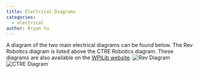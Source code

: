 ```yaml
---
title: Electrical Diagrams
categories: 
  - electrical
author: Bryan Yu
---
```

A diagram of the two main electrical diagrams can be found below. The Rev Robotics diagram is listed above the CTRE Robotics diagram. These diagrams are also available on the [WPILib website](https://docs.wpilib.org/en/stable/docs/controls-overviews/control-system-hardware.html).
![Rev Diagram](https://docs.wpilib.org/en/stable/_images/frc-control-system-layout-rev.svg)
![CTRE Diagram](https://docs.wpilib.org/en/stable/_images/frc-control-system-layout.svg)